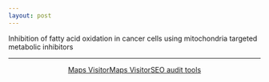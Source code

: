 ```yaml
---
layout: post
---
```


Inhibition of fatty acid oxidation in cancer cells using mitochondria targeted
metabolic inhibitors 

[](https://github.com/Xiao9003/Xiao9003.github.io/blob/main/images/2021_Syvester_Retreat.png)

---

<meta name='LTF_verify' content='9f3d1df81b92e88f319e9bdd21e02b45'/>
<center><a href="https://livetrafficfeed.com/live-maps-visitor" data-size="60"
data-type="4" data-root="0" id="LTF_mapjs_website">Maps Visitor</a><script
type="text/javascript"
src="//cdn.livetrafficfeed.com/static/mapjs/live.v2.js"></script><noscript><a
href="http://livetrafficfeed.com/live-maps-visitor">Maps Visitor</a><a
href="https://w3seotools.com">SEO audit tools</a></noscript></center>
<!--<script type="text/javascript" src="//rf.revolvermaps.com/0/0/8.js?i=541ki6a3p1k&amp;m=2&amp;c=007eff&amp;cr1=007eff&amp;f=verdana&amp;l=33" async="async"></script>-->
<!--<script type='text/javascript' id='clustrmaps' src='//cdn.clustrmaps.com/map_v2.js?cl=cbcbcb&w=268&t=tt&d=AkXhChni97RSFeNqU-zrTuJ9Z29X57K3GvG_1pYIhBM&cmo=5fa08c&cmn=5fa08c'></script>-->
